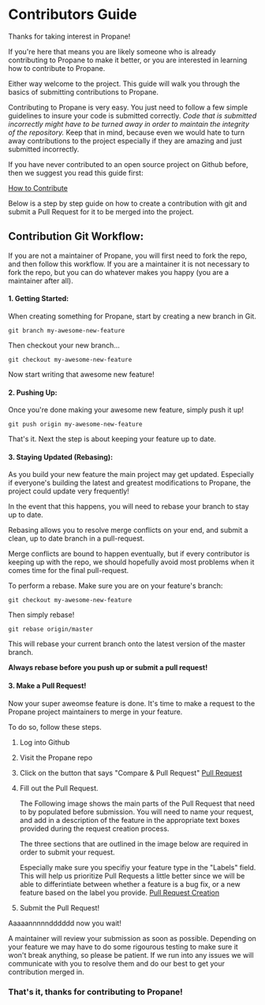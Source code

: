 # Contributors Guide

Thanks for taking interest in Propane! 

If you're here that means you are likely someone who is already contributing to Propane to make it better, or you are interested in learning how to contribute to Propane.

Either way welcome to the project. This guide will walk you through the basics of submitting contributions to Propane.

Contributing to Propane is very easy. You just need to follow a few simple guidelines to insure your code is submitted correctly. *Code that is submitted incorrectly might have to be turned away in order to maintain the integrity of the repository.* Keep that in mind, because even we would hate to turn away contributions to the project especially if they are amazing and just submitted incorrectly.

If you have never contributed to an open source project on Github before, then we suggest you read this guide first:

[How to Contribute](https://opensource.guide/how-to-contribute/)

Below is a step by step guide on how to create a contribution with git and submit a Pull Request for it to be merged into the project.

## Contribution Git Workflow:

If you are not a maintainer of Propane, you will first need to fork the repo, and then follow this workflow. If you are a maintainer it is not necessary to fork the repo, but you can do whatever makes you happy (you are a maintainer after all).


#### 1. Getting Started:

When creating something for Propane, start by creating a new branch in Git.

`git branch my-awesome-new-feature`

Then checkout your new branch...

`git checkout my-awesome-new-feature`

Now start writing that awesome new feature!

#### 2. Pushing Up:

Once you're done making your awesome new feature, simply push it up!

`git push origin my-awesome-new-feature`

That's it. Next the step is about keeping your feature up to date.

#### 3. Staying Updated (Rebasing):

As you build your new feature the main project may get updated. Especially if everyone's building the latest and greatest modifications to Propane, the project could update very frequently!

In the event that this happens, you will need to rebase your branch to stay up to date.

Rebasing allows you to resolve merge conflicts on your end, and submit a clean, up to date branch in a pull-request.

Merge conflicts are bound to happen eventually, but if every contributor is keeping up with the repo, we should hopefully avoid most problems when it comes time for the final pull-request.

To perform a rebase. Make sure you are on your feature's branch:

`git checkout my-awesome-new-feature`

Then simply rebase!

`git rebase origin/master`

This will rebase your current branch onto the latest version of the master branch.

**Always rebase before you push up or submit a pull request!**


#### 3. Make a Pull Request!

Now your super aweomse feature is done. It's time to make a request to the Propane project maintainers to merge in your feature.

To do so, follow these steps.

1. Log into Github
2. Visit the Propane repo
3. Click on the button that says "Compare & Pull Request"
[Pull Request](https://raw.githubusercontent.com/InjectionSoftwareDevelopment/Propane/master/doc/pull-request.png)
4. Fill out the Pull Request.

    The Following image shows the main parts of the Pull Request that need to by populated before submission. You will need to name your request, and add in a description of the feature in the appropriate text boxes provided during the request creation process.

    The three sections that are outlined in the image below are required in order to submit your request. 
    
    Especially make sure you specifiy your feature type in the "Labels" field. This will help us prioritize Pull Requests a little better since we will be able to differintiate between whether a feature is a bug fix, or a new feature based on the label you provide.
[Pull Request Creation](https://raw.githubusercontent.com/InjectionSoftwareDevelopment/Propane/master/doc/pull-request-creation.png)
5. Submit the Pull Request!

Aaaaannnnndddddd now you wait!

A maintainer will review your submission as soon as possible. Depending on your feature we may have to do some rigourous testing to make sure it won't break anything, so please be patient. If we run into any issues we will communicate with you to resolve them and do our best to get your contribution merged in.

### That's it, thanks for contributing to Propane!